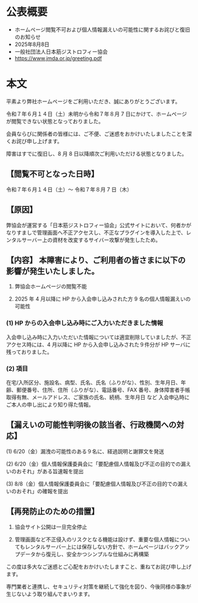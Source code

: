 # 公表概要
- ホームページ閲覧不可および個人情報漏えいの可能性に関するお詫びと復旧のお知らせ
- 2025年8月8日
- 一般社団法人日本筋ジストロフィー協会
- https://www.jmda.or.jp/greeting.pdf

# 本文
平素より弊社ホームページをご利用いただき、誠にありがとうございます。

令和７年６月１４日（土）未明から令和７年８月 7 日にかけて、ホームページが閲覧できない状態となっておりました。

会員ならびに関係者の皆様には、ご不便、ご迷惑をおかけいたしましたことを深くお詫び申し上げます。

障害はすでに復旧し、8 月 8 日以降順次ご利用いただける状態となりました。

## 【閲覧不可となった日時】
令和７年６月１４日（土）～ 令和７年８月 7 日（木）

## 【原因】
弊協会が運営する「日本筋ジストロフィー協会」公式サイトにおいて、何者かがなりすましで管理画面へ不正アクセスし、不正なプラグインを導入した上で、レンタルサーバー上の資材を改変するサイバー攻撃が発生したため。

## 【内容】 本障害により、ご利用者の皆さまに以下の影響が発生いたしました。
1. 弊協会ホームページの閲覧不能

2. 2025 年 4 月以降に HP から入会申し込みされた方 9 名の個人情報漏えいの可能性

### (1) HP からの入会申し込み時にご入力いただきました情報

入会申し込み時に入力いただいた情報については適宜削除していましたが、不正アクセス時には、4 月以降に HP から入会申し込みされた９件分が HP サーバに残っておりました。

### (2) 項目
在宅/入所区分、施設名、病型、氏名、氏名（ふりがな）、性別、生年月日、年齢、郵便番号、住所、住所（ふりがな）、電話番号、FAX 番号、身体障害者手帳取得有無、メールアドレス、ご家族の氏名、続柄、生年月日 など 入会申込時にご本人の申し出により知り得た情報。

## 【漏えいの可能性判明後の該当者、行政機関への対応】
(1) 6/20（金）漏洩の可能性のある９名に、経過説明と謝罪文を発送

(2) 6/20（金）個人情報保護委員会に「要配慮個人情報及び不正の目的での漏えいのおそれ」がある旨速報を提出

(3) 8/8（金）個人情報保護委員会に「要配慮個人情報及び不正の目的での漏えいのおそれ」の確報を提出

## 【再発防止のための措置】
1. 協会サイト公開は一旦完全停止

2. 管理画面など不正侵入のリスクとなる機能は設けず、重要な個人情報についてもレンタルサーバー上には保存しない方針で、ホームページはバックアップデータから復元し、安全かつシンプルな仕組みに再構築

この度は多大なご迷惑とご心配をおかけいたしますこと、重ねてお詫び申し上げます。

専門業者と連携し、セキュリティ対策を継続して強化を図り、今後同様の事象が生じないよう取り組んでまいります。
